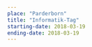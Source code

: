 ```yaml
---
place: "Parderborn"
title: "Informatik-Tag"
starting-date: 2018-03-19
ending-date: 2018-03-19
---
```

